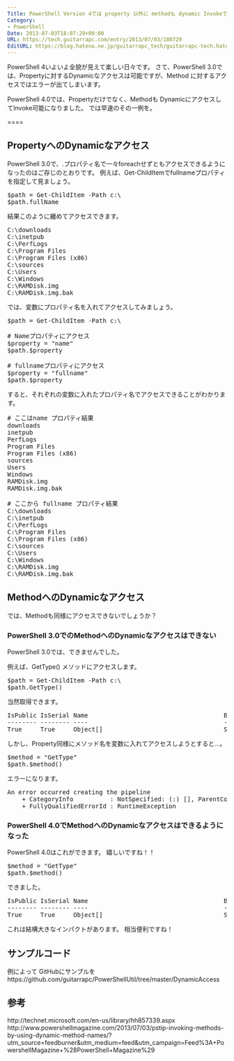 ```yaml
---
Title: PowerShell Version 4では property 以外に methodも dynamic Invokeできるようになりました
Category:
- PowerShell
Date: 2013-07-03T18:07:29+09:00
URL: https://tech.guitarrapc.com/entry/2013/07/03/180729
EditURL: https://blog.hatena.ne.jp/guitarrapc_tech/guitarrapc-tech.hatenablog.com/atom/entry/11696248318757675848
---
```


PowerShell 4いよいよ全貌が見えて楽しい日々です。
さて、PowerShell 3.0では、Propertyに対するDynamicなアクセスは可能ですが、Method に対するアクセスではエラーが出てしまいます。

PowerShell 4.0では、Propertyだけでなく、Methodも DynamicにアクセスしてInvoke可能になりました。
では早速のその一例を。

====


<h2>PropertyへのDynamicなアクセス</h2>
PowerShell 3.0で、.プロパティ名で一々foreachせずともアクセスできるようになったのはご存じのとおりです。
例えば、Get-ChildItemでfullnameプロパティを指定して見ましょう。
<pre class="brush: powershell">
$path = Get-ChildItem -Path c:\
$path.fullName
</pre>

結果このように纏めてアクセスできます。
<pre class="brush: powershell">
C:\downloads
C:\inetpub
C:\PerfLogs
C:\Program Files
C:\Program Files (x86)
C:\sources
C:\Users
C:\Windows
C:\RAMDisk.img
C:\RAMDisk.img.bak
</pre>

では、変数にプロパティ名を入れてアクセスしてみましょう。
<pre class="brush: powershell">
$path = Get-ChildItem -Path c:\

# Nameプロパティにアクセス
$property = &quot;name&quot;
$path.$property

# fullnameプロパティにアクセス
$property = &quot;fullname&quot;
$path.$property
</pre>

すると、それぞれの変数に入れたプロパティ名でアクセスできることがわかります。
<pre class="brush: powershell">
# ここはname プロパティ結果
downloads
inetpub
PerfLogs
Program Files
Program Files (x86)
sources
Users
Windows
RAMDisk.img
RAMDisk.img.bak

# ここから fullname プロパティ結果
C:\downloads
C:\inetpub
C:\PerfLogs
C:\Program Files
C:\Program Files (x86)
C:\sources
C:\Users
C:\Windows
C:\RAMDisk.img
C:\RAMDisk.img.bak
</pre>

<h2>MethodへのDynamicなアクセス</h2>
では、Methodも同様にアクセスできないでしょうか？

<h3> PowerShell 3.0でのMethodへのDynamicなアクセスはできない</h3>
PowerShell 3.0では、できませんでした。

例えば、GetType() メソッドにアクセスします。
<pre class="brush: powershell">
$path = Get-ChildItem -Path c:\
$path.GetType()
</pre>

当然取得できます。
<pre class="brush: powershell">
IsPublic IsSerial Name                                     BaseType
-------- -------- ----                                     --------
True     True     Object[]                                 System.Array
</pre>

しかし、Property同様にメソッド名を変数に入れてアクセスしようとすると...。
<pre class="brush: powershell">
$method = &quot;GetType&quot;
$path.$method()
</pre>

エラーになります。
<pre class="brush: powershell">
An error occurred creating the pipeline
	+ CategoryInfo          : NotSpecified: (:) [], ParentContainsErrorRecordException
	+ FullyQualifiedErrorId : RuntimeException
</pre>


<h3> PowerShell 4.0でMethodへのDynamicなアクセスはできるようになった </h3>
PowerShell 4.0はこれができます。
嬉しいですね！！

<pre class="brush: powershell">
$method = &quot;GetType&quot;
$path.$method()
</pre>

できました。
<pre class="brush: powershell">
IsPublic IsSerial Name                                     BaseType
-------- -------- ----                                     --------
True     True     Object[]                                 System.Array
</pre>

これは結構大きなインパクトがあります。
相当便利ですね！


<h2>サンプルコード</h2>
例によって GitHubにサンプルを
https://github.com/guitarrapc/PowerShellUtil/tree/master/DynamicAccess

<h2>参考</h2>
http://technet.microsoft.com/en-us/library/hh857339.aspx
http://www.powershellmagazine.com/2013/07/03/pstip-invoking-methods-by-using-dynamic-method-names/?utm_source=feedburner&amp;utm_medium=feed&amp;utm_campaign=Feed%3A+PowershellMagazine+%28PowerShell+Magazine%29
